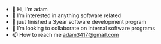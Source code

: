 - 👋 Hi, I’m adam
- 👀 I’m interested in anything software related
- 🌱 just finished a 3year software development program
- 💞️ I’m looking to collaborate on internal software programs
- 📫 How to reach me adam3417@gmail.com

<!---
adam731/adam731 is a ✨ special ✨ repository because its `README.md` (this file) appears on your GitHub profile.
You can click the Preview link to take a look at your changes.
--->

